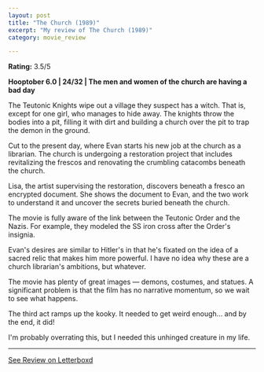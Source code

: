 ```yaml
---
layout: post
title: "The Church (1989)"
excerpt: "My review of The Church (1989)"
category: movie_review

---
```


**Rating:** 3.5/5

<b>Hooptober 6.0 | 24/32 | The men and women of the church are having a bad day</b>

The Teutonic Knights wipe out a village they suspect has a witch. That is, except for one girl, who manages to hide away. The knights throw the bodies into a pit, filling it with dirt and building a church over the pit to trap the demon in the ground.

Cut to the present day, where Evan starts his new job at the church as a librarian. The church is undergoing a restoration project that includes revitalizing the frescos and renovating the crumbling catacombs beneath the church.

Lisa, the artist supervising the restoration, discovers beneath a fresco an encrypted document. She shows the document to Evan, and the two work to understand it and uncover the secrets buried beneath the church.

The movie is fully aware of the link between the Teutonic Order and the Nazis. For example, they modeled the SS iron cross after the Order's insignia.

Evan's desires are similar to Hitler's in that he's fixated on the idea of a sacred relic that makes him more powerful. I have no idea why these are a church librarian's ambitions, but whatever.

The movie has plenty of great images — demons, costumes, and statues. A significant problem is that the film has no narrative momentum, so we wait to see what happens.

The third act ramps up the kooky. It needed to get weird enough... and by the end, it did!

I'm probably overrating this, but I needed this unhinged creature in my life.

<hr>

[See Review on Letterboxd](https://boxd.it/67YExb)
